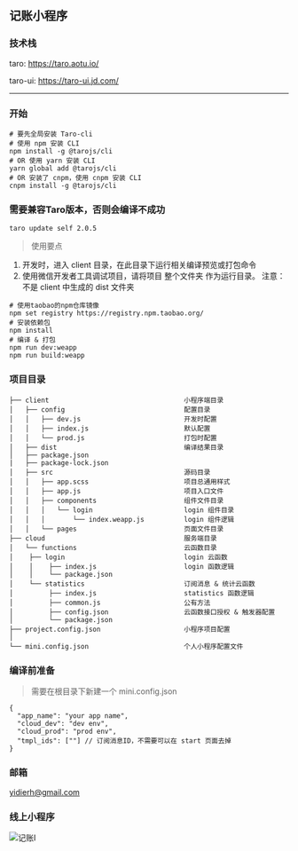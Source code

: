 ## 记账小程序

### 技术栈

taro: https://taro.aotu.io/

taro-ui: https://taro-ui.jd.com/

---
### 开始
```nodemon
# 要先全局安装 Taro-cli
# 使用 npm 安装 CLI
npm install -g @tarojs/cli
# OR 使用 yarn 安装 CLI
yarn global add @tarojs/cli
# OR 安装了 cnpm，使用 cnpm 安装 CLI
cnpm install -g @tarojs/cli
```
### 需要兼容Taro版本，否则会编译不成功
```text
taro update self 2.0.5
```
> 使用要点

1. 开发时，进入 client 目录，在此目录下运行相关编译预览或打包命令
2. 使用微信开发者工具调试项目，请将项目 整个文件夹 作为运行目录。 注意： 不是 client 中生成的 dist 文件夹

```nodemon
# 使用taobao的npm仓库镜像
npm set registry https://registry.npm.taobao.org/
# 安装依赖包
npm install
# 编译 & 打包
npm run dev:weapp
npm run build:weapp
```



### 项目目录

```text
├── client                                  小程序端目录
│   ├── config                              配置目录
│   │   ├── dev.js                          开发时配置
│   │   ├── index.js                        默认配置
│   │   └── prod.js                         打包时配置
│   ├── dist                                编译结果目录
│   ├── package.json
|   ├── package-lock.json
│   ├── src                                 源码目录
│   │   ├── app.scss                        项目总通用样式
│   │   ├── app.js                          项目入口文件
│   │   ├── components                      组件文件目录
│   │   │   └── login                       login 组件目录
│   │   │       └── index.weapp.js          login 组件逻辑
│   │   └── pages                           页面文件目录
├── cloud                                   服务端目录
│   └── functions                           云函数目录
│    ├── login                              login 云函数
│    │    ├── index.js                      login 函数逻辑
│    │    └── package.json
│    └── statistics                         订阅消息 & 统计云函数
│         ├── index.js                      statistics 函数逻辑   
│         ├── common.js                     公有方法
│         ├── config.json                   云函数接口授权 & 触发器配置
│         └── package.json
├── project.config.json                     小程序项目配置
│
└── mini.config.json                        个人小程序配置文件
```

### 编译前准备
> 需要在根目录下新建一个 mini.config.json
```text
{
  "app_name": "your app name",
  "cloud_dev": "dev env",
  "cloud_prod": "prod env",
  "tmpl_ids": [""] // 订阅消息ID，不需要可以在 start 页面去掉
}
```

### 邮箱

[yidierh@gmail.com](mailto:yidierh@gmail.com)



### 线上小程序

![记账I](./code.jpg)
